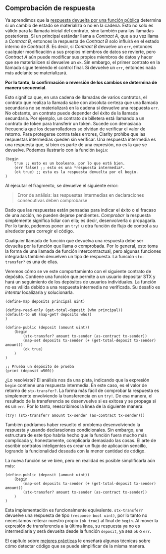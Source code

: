 ## Comprobación de respuesta

Ya aprendimos que la
[respuesta devuelta por una función pública](ch05-01-public-functions.md) determina
si un cambio de estado se materializa o no en la cadena. Esto no solo es válido
para la llamada inicial del contrato, sino también para las llamadas posteriores. Si un principal
estándar llama a _Contract A_, que a su vez llama a _Contract B_, entonces
la respuesta de _Contract B_ solo influirá en el estado interno de _Contract
B_. Es decir, si _Contract B_ devuelve un `err`, entonces cualquier modificación a
sus propios miembros de datos se revierte, pero _Contract A_ aún puede modificar sus propios
miembros de datos y hacer que se materialicen si devuelve un `ok`. Sin embargo,
el primer contrato en la llamada sigue teniendo el control final. Si devuelve un
`err`, entonces nada más adelante se materializará.

**Por lo tanto, la confirmación o reversión de los cambios se determina de manera secuencial.**

Esto significa que, en una cadena de llamadas de varios contratos, el contrato que realiza la llamada sabe con
absoluta certeza que una llamada secundaria no se materializará en la cadena si devuelve
una respuesta `err`. No obstante, un contrato puede depender del éxito de la llamada secundaria. Por ejemplo, un contrato de billetera está llamando a un contrato de token
para transferir un token. Sucede con demasiada frecuencia que los desarrolladores se olvidan de verificar
el valor de retorno. Para protegerse contra tales errores, Clarity prohíbe que las respuestas intermedias
queden sin verificar. Una respuesta intermedia es una respuesta que,
si bien es parte de una expresión, no es la que se devuelve. Podemos ilustrarlo
con la función `begin`:

```Clarity
(begin
	true ;; esto es un booleano, por lo que está bien.
	(err false) ;; esto es una *respuesta intermedia*.
	(ok true) ;; esta es la respuesta devuelta por el begin.
)
```

Al ejecutar el fragmento, se devuelve el siguiente error:

> Error de análisis: las respuestas intermedias en declaraciones consecutivas deben
> comprobarse

Dado que las respuestas están pensadas para indicar el éxito o el fracaso de una acción, no pueden dejarse pendientes. _Comprobar_ la respuesta simplemente significa lidiar con ella;
es decir, desenvolverla o propagarla. Por lo tanto, podemos poner un `try!` u
otra función de flujo de control a su alrededor para corregir el código.

Cualquier llamada de función que devuelva una respuesta debe ser devuelta por la función que llama o comprobada. Por lo general, esto toma la forma de una llamada de función
intercontractual, pero algunas funciones integradas también devuelven un tipo de respuesta. La función
`stx-transfer?` es una de ellas.

Veremos cómo se ve este comportamiento con el siguiente contrato de depósito.
Contiene una función que permite a un usuario depositar STX y hará un seguimiento de los
depósitos de usuarios individuales. La función no es válida debido a una respuesta intermedia no verificada. Su desafío es _intentar_ localizarla y solucionarla.

```Clarity,{"setup":["::mint_stx ST000000000000000000002AMW42H 10000000"]}
(define-map deposits principal uint)

(define-read-only (get-total-deposit (who principal))
(default-to u0 (map-get? deposits who))
)

(define-public (deposit (amount uint))
	(begin
		(stx-transfer? amount tx-sender (as-contract tx-sender))
		(map-set deposits tx-sender (+ (get-total-deposit tx-sender) amount))
		(ok true)
	)
)

;; Prueba un depósito de prueba
(print (deposit u500))
```

¿Lo resolviste? El análisis nos da una pista, indicando que la expresión `begin`
contiene una respuesta intermedia. En este caso, es el valor de retorno de `stx-transfer?`. La forma más fácil de comprobar la respuesta es simplemente
envolviendo la transferencia en un `try!`. De esa manera, el resultado de la transferencia
se desenvuelve si es exitosa y se propaga si es un `err`. Por lo tanto, reescribimos
la línea de la siguiente manera:

```Clarity,{"nonplayable":true}
(try! (stx-transfer? amount tx-sender (as-contract tx-sender)))
```

También podríamos haber resuelto el problema desenvolviendo la respuesta y usando
declaraciones condicionales. Sin embargo, una estructura de este tipo habría hecho que la función fuera mucho más complicada y, honestamente, complicaría demasiado las cosas. El arte de escribir contratos
inteligentes es crear un flujo de aplicación sencillo, logrando la funcionalidad deseada con la menor cantidad de código.

La nueva función se ve bien, pero en realidad es posible simplificarla
aún más:

```Clarity,{"nonplayable":true}
(define-public (deposit (amount uint))
	(begin
		(map-set deposits tx-sender (+ (get-total-deposit tx-sender) amount))
		(stx-transfer? amount tx-sender (as-contract tx-sender))
	)
)
```

Esta implementación es funcionalmente equivalente. `stx-transfer?` devuelve una
respuesta de tipo `(response bool uint)`, por lo tanto no necesitamos reiterar
nuestro propio `(ok true)` al final de `begin`. Al mover la expresión de transferencia
a la última línea, su respuesta ya no es intermediaria y será devuelta desde la función `deposit`, ya sea `ok` o `err`.

El capítulo sobre [mejores prácticas](ch13-00-best-practices.md) le enseñará algunas
técnicas sobre cómo detectar código que se puede simplificar de la misma manera.
